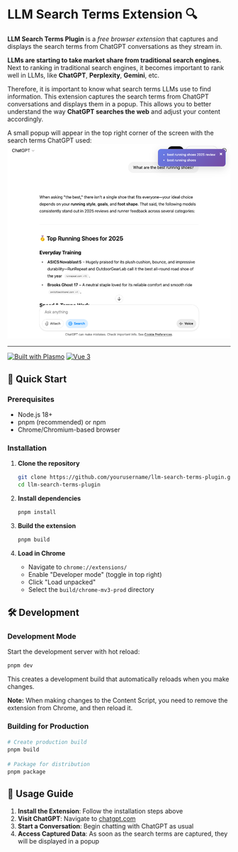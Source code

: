 # LLM Search Terms Extension 🔍

**LLM Search Terms Plugin** is a _free browser extension_ that captures and displays the search terms from ChatGPT conversations as they stream in.

**LLMs are starting to take market share from traditional search engines.** Next to ranking in traditional search engines, it becomes important to rank well in LLMs, like **ChatGPT**, **Perplexity**, **Gemini**, etc.

Therefore, it is important to know what search terms LLMs use to find information. This extension captures the search terms from ChatGPT conversations and displays them in a popup. This allows you to better understand the way **ChatGPT searches the web** and adjust your content accordingly.

A small popup will appear in the top right corner of the screen with the search terms ChatGPT used:
![Example](/assets/search-terms.png)

---

[![Built with Plasmo](https://img.shields.io/badge/Built%20with-Plasmo-6C47FF)](https://www.plasmo.com/)
[![Vue 3](https://img.shields.io/badge/Vue-3-4FC08D)](https://vuejs.org/)

## 🚀 Quick Start

### Prerequisites

- Node.js 18+
- pnpm (recommended) or npm
- Chrome/Chromium-based browser

### Installation

1. **Clone the repository**

   ```bash
   git clone https://github.com/yourusername/llm-search-terms-plugin.git
   cd llm-search-terms-plugin
   ```

2. **Install dependencies**

   ```bash
   pnpm install
   ```

3. **Build the extension**

   ```bash
   pnpm build
   ```

4. **Load in Chrome**
   - Navigate to `chrome://extensions/`
   - Enable "Developer mode" (toggle in top right)
   - Click "Load unpacked"
   - Select the `build/chrome-mv3-prod` directory

## 🛠️ Development

### Development Mode

Start the development server with hot reload:

```bash
pnpm dev
```

This creates a development build that automatically reloads when you make changes.

**Note:** When making changes to the Content Script, you need to remove the extension from Chrome, and then reload it.

### Building for Production

```bash
# Create production build
pnpm build

# Package for distribution
pnpm package
```

## 📖 Usage Guide

1. **Install the Extension**: Follow the installation steps above
2. **Visit ChatGPT**: Navigate to [chatgpt.com](https://chatgpt.com)
3. **Start a Conversation**: Begin chatting with ChatGPT as usual
4. **Access Captured Data**: As soon as the search terms are captured, they will be displayed in a popup
